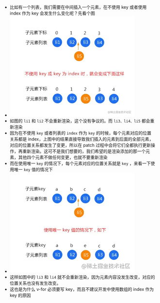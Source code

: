 - 比如有一个列表，我们需要在中间插入一个元素，在不使用 key 或者使用 index 作为 key 会发生什么变化呢？先看个图
- ![image.png](../assets/image_1661243331463_0.png)
- 如图的  `li1`  和  `li2`  不会重新渲染，这个没有争议的。而  `li3、li4、li5`  都会重新渲染
- 因为在不使用  `key`  或者列表的  `index`  作为  `key`  的时候，每个元素对应的位置关系都是 index，上图中的结果直接导致我们插入的元素到后面的全部元素，对应的位置关系都发生了变更，所以在 patch 过程中会将它们全都执行更新操作，再重新渲染。这可不是我们想要的，我们希望的是渲染添加的那一个元素，其他四个元素不做任何变更，也就不要重新渲染
- 而在使用唯一  `key`   的情况下，每个元素对应的位置关系就是  `key` ，来看一下使用唯一  `key`  值的情况下
- ![image.png](../assets/image_1661243341377_0.png)
- 这样如图中的 `li3` 和 `li4` 就不会重新渲染，因为元素内容没发生改变，对应的位置关系也没有发生改变。
- 这也是为什么 v-for 必须要写 key，而且不建议开发中使用数组的 index 作为 key 的原因